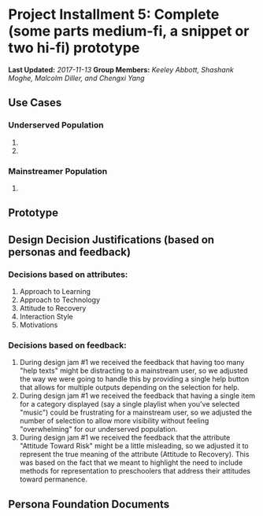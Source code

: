 # Project Installment 5: Complete (some parts medium-fi, a snippet or two hi-fi) prototype

**Last Updated:** *2017-11-13*
**Group Members:** *Keeley Abbott, Shashank Moghe, Malcolm Diller, and Chengxi Yang*

## Use Cases
### Underserved Population
1.
2.

### Mainstreamer Population
1.

## Prototype


## Design Decision Justifications (based on personas and feedback)
### Decisions based on attributes:
  1. Approach to Learning
  2. Approach to Technology
  3. Attitude to Recovery
  4. Interaction Style
  5. Motivations

### Decisions based on feedback:
  1. During design jam #1 we received the feedback that having too many "help texts" might be distracting to a mainstream user, so we adjusted the way we were going to handle this by providing a single help button that allows for multiple outputs depending on the selection for help.
  2. During design jam #1 we received the feedback that having a single item for a category displayed (say a single playlist when you've selected "music") could be frustrating for a mainstream user, so we adjusted the number of selection to allow more visibility without feeling "overwhelming" for our underserved population.
  3. During design jam #1 we received the feedback that the attribute "Attitude Toward Risk" might be a little misleading, so we adjusted it to represent the true meaning of the attribute (Attitude to Recovery). This was based on the fact that we meant to highlight the need to include methods for representation to preschoolers that address their attitudes toward permanence.

## Persona Foundation Documents
